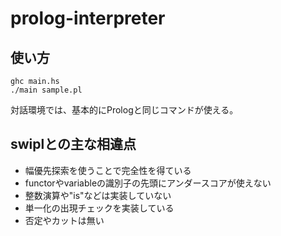 # prolog-interpreter

## 使い方
```
ghc main.hs
./main sample.pl
```
対話環境では、基本的にPrologと同じコマンドが使える。

## swiplとの主な相違点
- 幅優先探索を使うことで完全性を得ている
- functorやvariableの識別子の先頭にアンダースコアが使えない
- 整数演算や"is"などは実装していない
- 単一化の出現チェックを実装している
- 否定やカットは無い
